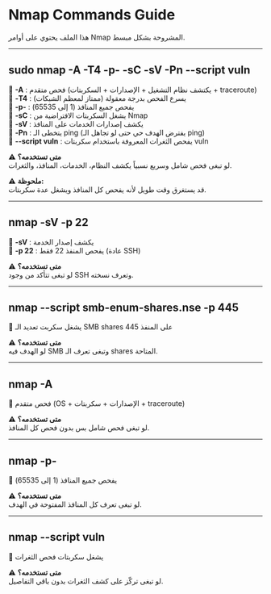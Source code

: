 # Nmap Commands Guide

هذا الملف يحتوي على أوامر Nmap المشروحة بشكل مبسط.

---

## sudo nmap -A -T4 -p- -sC -sV -Pn --script vuln <target-ip>

🔹 **-A** : فحص متقدم (يكتشف نظام التشغيل + الإصدارات + السكربتات + traceroute)  
🔹 **-T4** : يسرع الفحص بدرجة معقولة (ممتاز لمعظم الشبكات)  
🔹 **-p-** : يفحص جميع المنافذ (1 إلى 65535)  
🔹 **-sC** : يشغل السكربتات الافتراضية من Nmap  
🔹 **-sV** : يكشف إصدارات الخدمات على المنافذ  
🔹 **-Pn** : يتخطى الـ ping (يفترض الهدف حي حتى لو تجاهل الـ ping)  
🔹 **--script vuln** : يفحص الثغرات المعروفة باستخدام سكربتات vuln  

⚠ **متى تستخدمه؟**  
لو تبغى فحص شامل وسريع نسبياً يكشف النظام، الخدمات، المنافذ، والثغرات.

⚠ **ملحوظة:**  
قد يستغرق وقت طويل لأنه يفحص كل المنافذ ويشغل عدة سكربتات.

---

## nmap -sV -p 22 <target-ip>

🔹 **-sV** : يكشف إصدار الخدمة  
🔹 **-p 22** : يفحص المنفذ 22 فقط (عادة SSH)

⚠ **متى تستخدمه؟**  
لو تبغى تتأكد من وجود SSH وتعرف نسخته.

---

## nmap --script smb-enum-shares.nse -p 445 <target-ip>

🔹 يشغل سكربت تعديد الـ SMB shares على المنفذ 445

⚠ **متى تستخدمه؟**  
لو الهدف فيه SMB وتبغى تعرف الـ shares المتاحة.

---

## nmap -A <target-ip>

🔹 فحص متقدم (OS + الإصدارات + سكربتات + traceroute)

⚠ **متى تستخدمه؟**  
لو تبغى فحص شامل بس بدون فحص كل المنافذ.

---

## nmap -p- <target-ip>

🔹 يفحص جميع المنافذ (1 إلى 65535)

⚠ **متى تستخدمه؟**  
لو تبغى تعرف كل المنافذ المفتوحة في الهدف.

---

## nmap --script vuln <target-ip>

🔹 يشغل سكربتات فحص الثغرات

⚠ **متى تستخدمه؟**  
لو تبغى تركّز على كشف الثغرات بدون باقي التفاصيل.
